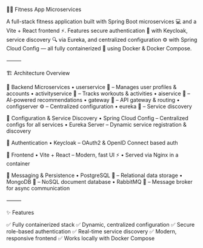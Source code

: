 🏋️‍♂️ Fitness App Microservices

A full-stack fitness application built with Spring Boot microservices 💻 and a Vite + React frontend ⚡.
Features secure authentication 🔐 with Keycloak, service discovery 🔍 via Eureka, and centralized configuration ⚙️ with Spring Cloud Config — all fully containerized 🐳 using Docker & Docker Compose.

⸻

🏗️ Architecture Overview

🔹 Backend Microservices
	•	userservice 👤 – Manages user profiles & accounts
	•	activityservice 🏃 – Tracks workouts & activities
	•	aiservice 🤖 – AI-powered recommendations
	•	gateway 🚪 – API gateway & routing
	•	configserver ⚙️ – Centralized configuration
	•	eureka 📡 – Service discovery

🔹 Configuration & Service Discovery
	•	Spring Cloud Config – Centralized configs for all services
	•	Eureka Server – Dynamic service registration & discovery

🔹 Authentication
	•	Keycloak – OAuth2 & OpenID Connect based auth

🔹 Frontend
	•	Vite + React – Modern, fast UI ⚡
	•	Served via Nginx in a container

🔹 Messaging & Persistence
	•	PostgreSQL 🐘 – Relational data storage
	•	MongoDB 🍃 – NoSQL document database
	•	RabbitMQ 🐇 – Message broker for async communication

⸻

✨ Features

✅ Fully containerized stack
✅ Dynamic, centralized configuration
✅ Secure role-based authentication
✅ Real-time service discovery
✅ Modern, responsive frontend
✅ Works locally with Docker Compose
